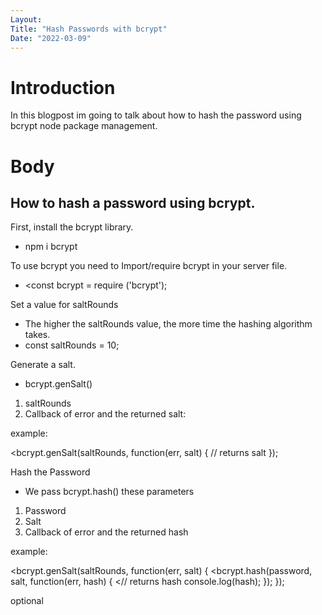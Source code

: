 ```yaml
---
Layout:
Title: "Hash Passwords with bcrypt"
Date: "2022-03-09"
---
```


# Introduction

In this blogpost im going to talk about how to hash the password using bcrypt node package management.

# Body

## How to hash a password using bcrypt.

First, install the bcrypt library.

- npm i bcrypt

To use bcrypt you need to Import/require bcrypt in your server file.

- <const bcrypt = require ('bcrypt');

Set a value for saltRounds

- The higher the saltRounds value, the more time the hashing algorithm takes.
- const saltRounds = 10;

 Generate a salt.
 - bcrypt.genSalt()

1. saltRounds
1. Callback of error and the returned salt:

example:

<bcrypt.genSalt(saltRounds, function(err, salt) {
  // returns salt
});

Hash the Password

- We pass bcrypt.hash() these parameters

1. Password
2. Salt
3. Callback of error and the returned hash

example:

<bcrypt.genSalt(saltRounds, function(err, salt) {
  <bcrypt.hash(password, salt, function(err, hash) {
  <// returns hash
  console.log(hash);
  });
});

optional